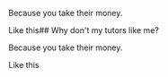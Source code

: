 Because you take their money.

Like this## Why don't my tutors like me?

Because you take their money.

Like this